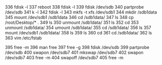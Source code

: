 336  fdisk -l
  337  reboot
  338  fdisk  -l
  339  fdisk    /dev/sdb
  340  partprobe /dev/sdb
  341  k -l
  342  fdisk -l
  343  mkfs -t xfs /dev/sdb1
  344  mkdir /sdb1data
  345  mount    /dev/sdb1 /sdb1data
  346  cd /sdb1data/
  347  ls
  348  cp /root/Desktop/* .
  349  ls
  350  unmount /sdb1data/
  351  ls
  352  cd
  353  unmount /sdb1data/
  354  umount /sdb1data/
  355  cd /sdb1data/
  356  ls
  357  mount /dev/sdb1 /sdb1data/
  358  ls
  359  ls
  360  cd
  361  cd /sdb1data/
  362  ls
  363  vim /etc/fstab 
  

  395  free -m
  396  man free
  397  free -g
  398  fdisk /dev/sdb
  399  partprobe /dev/sdb
  400  swapon /dev/sdb7
  401  mkswap /dev/sdb7
  402  swapon /dev/sdb7
  403  free -m
  404  swapoff /dev/sdb7
  405  free -m

